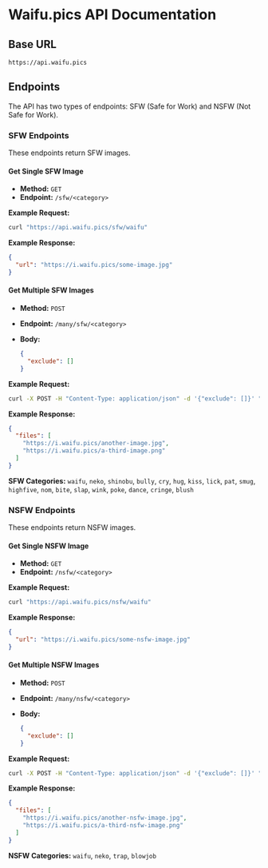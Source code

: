 # Waifu.pics API Documentation

## Base URL

`https://api.waifu.pics`

## Endpoints

The API has two types of endpoints: SFW (Safe for Work) and NSFW (Not Safe for Work).

### SFW Endpoints

These endpoints return SFW images.

#### Get Single SFW Image

*   **Method:** `GET`
*   **Endpoint:** `/sfw/<category>`

**Example Request:**

```bash
curl "https://api.waifu.pics/sfw/waifu"
```

**Example Response:**

```json
{
  "url": "https://i.waifu.pics/some-image.jpg"
}
```

#### Get Multiple SFW Images

*   **Method:** `POST`
*   **Endpoint:** `/many/sfw/<category>`
*   **Body:**

    ```json
    {
      "exclude": []
    }
    ```

**Example Request:**

```bash
curl -X POST -H "Content-Type: application/json" -d '{"exclude": []}' "https://api.waifu.pics/many/sfw/waifu"
```

**Example Response:**

```json
{
  "files": [
    "https://i.waifu.pics/another-image.jpg",
    "https://i.waifu.pics/a-third-image.png"
  ]
}
```

**SFW Categories:** `waifu`, `neko`, `shinobu`, `bully`, `cry`, `hug`, `kiss`, `lick`, `pat`, `smug`, `highfive`, `nom`, `bite`, `slap`, `wink`, `poke`, `dance`, `cringe`, `blush`

### NSFW Endpoints

These endpoints return NSFW images.

#### Get Single NSFW Image

*   **Method:** `GET`
*   **Endpoint:** `/nsfw/<category>`

**Example Request:**

```bash
curl "https://api.waifu.pics/nsfw/waifu"
```

**Example Response:**

```json
{
  "url": "https://i.waifu.pics/some-nsfw-image.jpg"
}
```

#### Get Multiple NSFW Images

*   **Method:** `POST`
*   **Endpoint:** `/many/nsfw/<category>`
*   **Body:**

    ```json
    {
      "exclude": []
    }
    ```

**Example Request:**

```bash
curl -X POST -H "Content-Type: application/json" -d '{"exclude": []}' "https://api.waifu.pics/many/nsfw/waifu"
```

**Example Response:**

```json
{
  "files": [
    "https://i.waifu.pics/another-nsfw-image.jpg",
    "https://i.waifu.pics/a-third-nsfw-image.png"
  ]
}
```

**NSFW Categories:** `waifu`, `neko`, `trap`, `blowjob`
